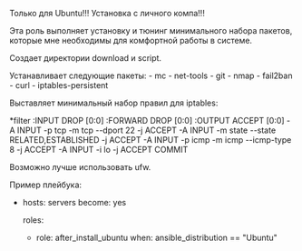 Только для Ubuntu!!! Установка с личного компа!!!

Эта роль выполняет установку и тюнинг минимального набора пакетов, которые
 мне необходимы для комфортной работы в системе.

Создает директории download и script.

Устанавливает следующие пакеты:
      - mc
      - net-tools
      - git
      - nmap
      - fail2ban
      - curl
      - iptables-persistent

Выставляет минимальный набор правил для iptables:

*filter
:INPUT DROP [0:0]
:FORWARD DROP [0:0]
:OUTPUT ACCEPT [0:0]
-A INPUT -p tcp -m tcp --dport 22 -j ACCEPT
-A INPUT -m state --state RELATED,ESTABLISHED -j ACCEPT
-A INPUT -p icmp -m icmp --icmp-type 8 -j ACCEPT
-A INPUT -i lo -j ACCEPT
COMMIT

Возможно лучше использовать ufw.


Пример плейбука:

- hosts: servers
  become: yes

  roles:
    - role: after_install_ubuntu
      when: ansible_distribution == "Ubuntu"
